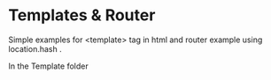 # Templates & Router

Simple examples for &lt;template> tag in html and router example using location.hash .

In the Template folder
